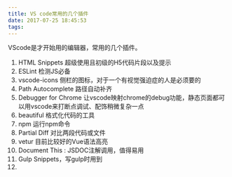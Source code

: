 ```yaml
---
title: VS code常用的几个插件
date: 2017-07-25 18:45:53
tags:
---
```

VScode是才开始用的编辑器，常用的几个插件。
<!-- more -->
1. HTML Snippets 超级使用且初级的H5代码片段以及提示
2. ESLint 检测JS必备
3. vscode-icons 侧栏的图标，对于一个有视觉强迫症的人是必须要的
4. Path Autocomplete 路径自动补齐
5. Debugger for Chrome 让vscode映射chrome的debug功能，静态页面都可以用vscode来打断点调试、配饰稍微复杂一点
6. beautiful 格式化代码的工具
7. npm 运行npm命令
8. Partial Diff 对比两段代码或文件
9. vetur 目前比较好的Vue语法高亮
10. Document This : JSDOC注解调用，值得易用
11. Gulp Snippets，写gulp时用到
12.